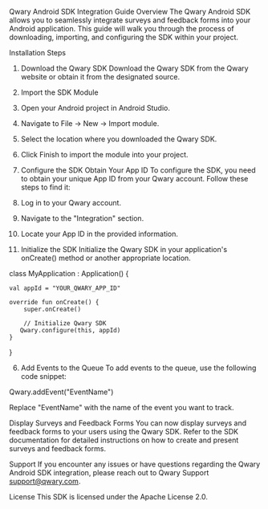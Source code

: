 Qwary Android SDK Integration Guide
Overview
The Qwary Android SDK allows you to seamlessly integrate surveys and feedback forms into your Android application. This guide will walk you through the process of downloading, importing, and configuring the SDK within your project.

Installation Steps
1. Download the Qwary SDK
   Download the Qwary SDK from the Qwary website or obtain it from the designated source.

2. Import the SDK Module

1. Open your Android project in Android Studio.
2. Navigate to File -> New -> Import module.
3. Select the location where you downloaded the Qwary SDK.
4. Click Finish to import the module into your project.

3. Configure the SDK
   Obtain Your App ID
   To configure the SDK, you need to obtain your unique App ID from your Qwary account. Follow these steps to find it:

1. Log in to your Qwary account.
2. Navigate to the "Integration" section.
3. Locate your App ID in the provided information.

4. Initialize the SDK
   Initialize the Qwary SDK in your application's onCreate() method or another appropriate location.

class MyApplication : Application() {

    val appId = "YOUR_QWARY_APP_ID"

    override fun onCreate() {
        super.onCreate()
        
        // Initialize Qwary SDK
       Qwary.configure(this, appId)
    }
}

6. Add Events to the Queue
   To add events to the queue, use the following code snippet:

Qwary.addEvent("EventName")

Replace "EventName" with the name of the event you want to track.

Display Surveys and Feedback Forms
You can now display surveys and feedback forms to your users using the Qwary SDK. Refer to the SDK documentation for detailed instructions on how to create and present surveys and feedback forms.

Support
If you encounter any issues or have questions regarding the Qwary Android SDK integration, please reach out to Qwary Support support@qwary.com.

License
This SDK is licensed under the Apache License 2.0.
